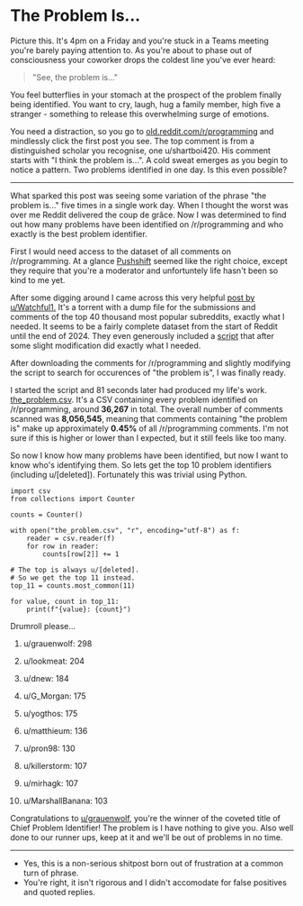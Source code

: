 # The Problem Is...

Picture this. It's 4pm on a Friday and you're stuck in a Teams meeting you're barely paying attention to.
As you're about to phase out of consciousness your coworker drops the coldest line you've ever heard:

> "See, the problem is..."

You feel butterflies in your stomach at the prospect of the problem finally being identified. You want to cry, laugh, hug a family member, high five a stranger - something to release this overwhelming surge of emotions.

You need a distraction, so you go to [old.reddit.com/r/programming](https://old.reddit.com/r/programming/) and mindlessly click the first post you see. The top comment is from a distinguished scholar you recognise, one u/shartboi420. His comment starts with "I think the problem is...". A cold sweat emerges as you begin to notice a pattern. Two problems identified in one day. Is this even possible?

--- 

What sparked this post was seeing some variation of the phrase "the problem is..." five times in a single work day. When I thought the worst was over me Reddit delivered the coup de grâce. Now I was determined to find out how many problems have been identified on /r/programming and who exactly is the best problem identifier.

First I would need access to the dataset of all comments on /r/programming. At a glance [Pushshift](https://pushshift.io/signup) seemed like the right choice, except they require that you're a moderator and unfortuntely life hasn't been so kind to me yet.

After some digging around I came across this very helpful [post by u/Watchful1.](https://old.reddit.com/r/pushshift/comments/1itme1k/separate_dump_files_for_the_top_40k_subreddits/) It's a torrent with a dump file for the submissions and comments of the top 40 thousand most popular subreddits, exactly what I needed. It seems to be a fairly complete dataset from the start of Reddit until the end of 2024. They even generously included a [script](https://github.com/Watchful1/PushshiftDumps/blob/master/scripts/filter_file.py) that after some slight modification did exactly what I needed.

After downloading the comments for /r/programming and slightly modifying the script to search for occurences of "the problem is", I was finally ready. 

I started the script and 81 seconds later had produced my life's work. [the_problem.csv](the_problem.csv). It's a CSV containing every problem identified on /r/programming, around **36,267** in total. The overall number of comments scanned was **8,056,545**, meaning that comments containing "the problem is" make up approximately **0.45%** of all /r/programming comments. I'm not sure if this is higher or lower than I expected, but it still feels like too many.

So now I know how many problems have been identified, but now I want to know who's identifying them. So lets get the top 10 problem identifiers (including u/[deleted]). Fortunately this was trivial using Python.

```
import csv
from collections import Counter

counts = Counter()

with open("the_problem.csv", "r", encoding="utf-8") as f:
    reader = csv.reader(f)
    for row in reader:
        counts[row[2]] += 1

# The top is always u/[deleted].
# So we get the top 11 instead.
top_11 = counts.most_common(11)

for value, count in top_11:
    print(f"{value}: {count}")
```

Drumroll please...

1. u/grauenwolf: 298

2. u/lookmeat: 204

3. u/dnew: 184

4. u/G_Morgan: 175

5. u/yogthos: 175

6. u/matthieum: 136

7. u/pron98: 130

8. u/killerstorm: 107

9. u/mirhagk: 107

10. u/MarshallBanana: 103

Congratulations to [u/grauenwolf](https://old.reddit.com/user/grauenwolf), you're the winner of the coveted title of Chief Problem Identifier! The problem is I have nothing to give you. Also well done to our runner ups, keep at it and we'll be out of problems in no time.

---

* Yes, this is a non-serious shitpost born out of frustration at a common turn of phrase.
* You're right, it isn't rigorous and I didn't accomodate for false positives and quoted replies.